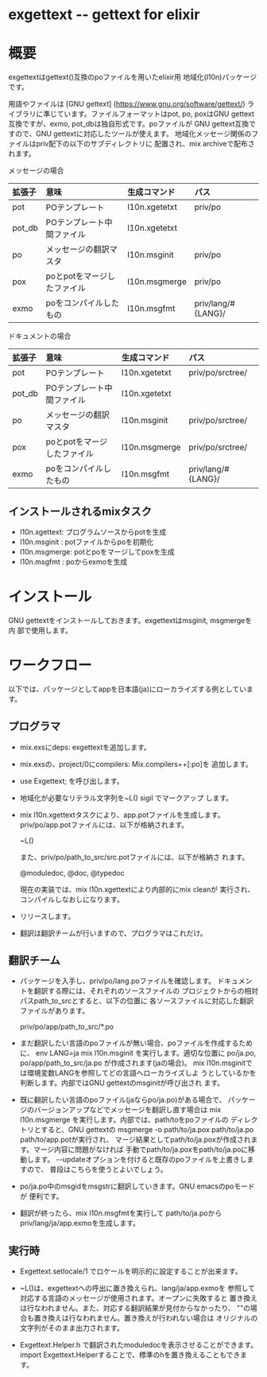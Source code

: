 exgettext --  gettext for elixir
=====================================================


概要
=====================================================

exgettextはgettext()互換のpoファイルを用いたelixir用
地域化(l10n)パッケージです。

用語やファイルは [GNU gettext] (https://www.gnu.org/software/gettext/)
ライブラリに準じています。ファイルフォーマットはpot, po, poxはGNU
gettext互換ですが、exmo, pot_dbは独自形式です。poファイルが
GNU gettext互換ですので、GNU gettextに対応したツールが使えます。
地域化メッセージ関係のファイルはpriv配下の以下のサブディレクトリに
配置され、mix archiveで配布されます。

メッセージの場合

|拡張子|意味                       |生成コマンド |パス
|:-----|:--------------------------|:------------|:------------------------
|pot   |POテンプレート             |l10n.xgetetxt|priv/po
|pot_db|POテンプレート中間ファイル |l10n.xgetetxt|
|po    |メッセージの翻訳マスタ     |l10n.msginit |priv/po
|pox   |poとpotをマージしたファイル|l10n.msgmerge|priv/po
|exmo  |poをコンパイルしたもの     |l10n.msgfmt  |priv/lang/#{LANG}/

ドキュメントの場合

|拡張子|意味                       |生成コマンド |パス
|:-----|:--------------------------|:------------|:------------------------
|pot   |POテンプレート             |l10n.xgetetxt|priv/po/srctree/
|pot_db|POテンプレート中間ファイル |l10n.xgetetxt|
|po    |メッセージの翻訳マスタ     |l10n.msginit |priv/po/srctree/
|pox   |poとpotをマージしたファイル|l10n.msgmerge|priv/po/srctree/
|exmo  |poをコンパイルしたもの     |l10n.msgfmt  |priv/lang/#{LANG}/


インストールされるmixタスク
------------------------------------------------------

* l10n.xgettext: プログラムソースからpotを生成
* l10n.msginit : potファイルからpoを初期化
* l10n.msgmerge: potとpoをマージしてpoxを生成
* l10n.msgfmt  : poからexmoを生成

インストール
=====================================================

GNU gettextをインストールしておきます。exgettextはmsginit, msgmergeを内
部で使用します。


ワークフロー
=====================================================

以下では、パッケージとしてappを日本語(ja)にローカライズする例としていま
す。

プログラマ
-----------------------------------------------------

* mix.exsにdeps: exgettextを追加します。

* mix.exsの、project/0にcompilers: Mix.compilers++[:po]を
  追加します。

* use Exgettext; を呼び出します。

* 地域化が必要なリテラル文字列を~L() sigil でマークアップ
  します。

* mix l10n.xgettextタスクにより、app.potファイルを生成します。
  priv/po/app.potファイルには、以下が格納されます。

  ~L()

  また、priv/po/path_to_src/src.potファイルには、以下が格納さ
  れます。

  @moduledoc, @doc, @typedoc

  現在の実装では、mix l10n.xgettextにより内部的にmix cleanが
  実行され、コンパイルしなおしになります。

* リリースします。

* 翻訳は翻訳チームが行いますので、プログラマはこれだけ。


翻訳チーム
-----------------------------------------------------

* パッケージを入手し、priv/po/lang.poファイルを確認します。
  ドキュメントを翻訳する際には、それぞれのソースファイルの
  プロジェクトからの相対パスpath_to_srcとすると、以下の位置に
  各ソースファイルに対応した翻訳ファイルがあります。

  priv/po/app/path_to_src/*.po

* まだ翻訳したい言語のpoファイルが無い場合、poファイルを作成するために、
  env LANG=ja mix l10n.msginit を実行します。適切な位置に
  po/ja.po, po/app/path_to_src/ja.po が作成されます(jaの場合)。
  mix l10n.msginitでは環境変数LANGを参照してどの言語へローカライズしよ
  うとしているかを判断します。内部ではGNU gettextのmsginitが呼び出され
  ます。

* 既に翻訳したい言語のpoファイル(jaならpo/ja.po)がある場合で、
  パッケージのバージョンアップなどでメッセージを翻訳し直す場合は
  mix l10n.msgmerge を実行します。内部では、path/toをpoファイルの
  ディレクトリとすると、GNU gettextの
  msgmerge -o path/to/ja.pox path/to/ja.po path/to/app.potが実行され、
  マージ結果としてpath/to/ja.poxが作成されます。マージ内容に問題がなければ
  手動でpath/to/ja.poxをpath/to/ja.poに移動します。
  --updateオプションを付けると既存のpoファイルを上書きしますので、
  普段はこちらを使うとよいでしょう。

* po/ja.po中のmsgidをmsgstrに翻訳していきます。GNU emacsのpoモードが
  便利です。

* 翻訳が終ったら、mix l10n.msgfmtを実行して path/to/ja.poから
  priv/lang/ja/app.exmoを生成します。

実行時
-----------------------------------------------------

* Exgettext.setlocale/1 でロケールを明示的に設定することが出来ます。

* ~L()は、exgettextへの呼出に置き換えられ、lang/ja/app.exmoを
  参照して対応する言語のメッセージが使用されます。オープンに失敗すると
  置き換えは行なわれません。また、対応する翻訳結果が見付からなかったり、
  ""の場合も置き換えは行なわれません。置き換えが行われない場合は
  オリジナルの文字列がそのまま出力されます。

* Exgettext.Helper.h で翻訳されたmoduledocを表示させることができます。
  import Exgettext.Helperすることで、標準のhを置き換えることもできます。

